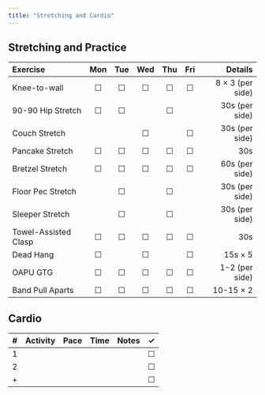 ```yaml
---
title: "Stretching and Cardio"
---
```


## Stretching and Practice

| Exercise                  | Mon | Tue | Wed | Thu | Fri | Details               |
|:------------|:-:|:-:|:-:|:-:|:-:|----------:|
| Knee-to-wall              | ☐   | ☐   | ☐   | ☐   | ☐   | 8 × 3 (per side)      |
| 90-90 Hip Stretch         | ☐   | ☐   |     | ☐   |     | 30s (per side)        |
| Couch Stretch             |     |     | ☐   |     | ☐   | 30s (per side)        |
| Pancake Stretch           | ☐   | ☐   | ☐   | ☐   | ☐   | 30s                   |
| Bretzel Stretch           | ☐   | ☐   | ☐   | ☐   | ☐   | 60s (per side)        |
| Floor Pec Stretch         |     | ☐   |     | ☐   |     | 30s (per side)        |
| Sleeper Stretch           |     | ☐   |     | ☐   |     | 30s (per side)        |
| Towel-Assisted Clasp      | ☐   | ☐   | ☐   | ☐   | ☐   | 30s                   |
| Dead Hang                 | ☐   |     | ☐   |     | ☐   | 15s × 5               |
| OAPU GTG                  | ☐   | ☐   | ☐   | ☐   | ☐   | 1-2 (per side)        |
| Band Pull Aparts          | ☐   | ☐   | ☐   | ☐   | ☐   | 10-15 × 2             |

## Cardio

| # | Activity      | Pace  | Time  | Notes                               | ✓ |
|:-:|:--------------|:------|:------|:------------------------------------|:-:|
| 1 |               |       |       |                                     | ☐ |
| 2 |               |       |       |                                     | ☐ |
| + |               |       |       |                                     | ☐ |
